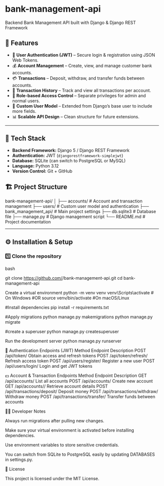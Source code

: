 # bank-management-api
Backend Bank Management API built with Django &amp; Django REST Framework


## 🚀 Features

- 👤 **User Authentication (JWT)** – Secure login & registration using JSON Web Tokens.  
- 💰 **Account Management** – Create, view, and manage customer bank accounts.  
- 💳 **Transactions** – Deposit, withdraw, and transfer funds between accounts.  
- 🧾 **Transaction History** – Track and view all transactions per account.  
- 🔐 **Role-based Access Control** – Separate privileges for admin and normal users.  
- 🧠 **Custom User Model** – Extended from Django’s base user to include more fields.  
- 📊 **Scalable API Design** – Clean structure for future extensions.  

---

## 🧩 Tech Stack

- **Backend Framework:** Django 5 / Django REST Framework  
- **Authentication:** JWT (`djangorestframework-simplejwt`)  
- **Database:** SQLite (can switch to PostgreSQL or MySQL)  
- **Language:** Python 3.12  
- **Version Control:** Git + GitHub

## 🏗️ Project Structure
bank-management-api/
│
├── accounts/ # Account and transaction management
├── users/ # Custom user model and authentication
├── bank_management_api/ # Main project settings
├── db.sqlite3 # Database file
├── manage.py # Django management script
└── README.md # Project documentation

---

## ⚙️ Installation & Setup

### 1️⃣ Clone the repository

bash

git clone https://github.com/<Fridah34>/bank-management-api.git
cd bank-management-api

Create a virtual environment
python -m venv venv
venv\Scripts\activate   # On Windows 
#OR
source venv/bin/activate  #On macOS/Linux


#Install dependencies
pip install -r requirements.txt

#Apply migrations
python manage.py makemigrations
python manage.py migrate

#create a superuser
python manage.py createsuperuser


Run the development server
python manage.py runserver


🔑 Authentication Endpoints (JWT)
Method	   Endpoint	             Description
POST	   /api/token/	         Obtain access and refresh tokens
POST	  /api/token/refresh/	   Refresh access token
POST	  /api/users/register/	   Register a new user
POST	  /api/users/login/	      Login and get JWT tokens


💵 Account & Transaction Endpoints
Method	    Endpoint	                    Description
GET	     /api/accounts/	                 List all accounts
POST	   /api/accounts/	                 Create new account
GET	     /api/accounts/<id>/             Retrieve account details
POST	  /api/transactions/deposit/	     Deposit money
POST	  /api/transactions/withdraw/	     Withdraw money
POST	  /api/transactions/transfer/	     Transfer funds between accounts

🧑‍💻 Developer Notes

Always run migrations after pulling new changes.

Make sure your virtual environment is activated before installing dependencies.

Use environment variables to store sensitive credentials.

You can switch from SQLite to PostgreSQL easily by updating DATABASES in settings.py.

🧾 License

This project is licensed under the MIT License.


